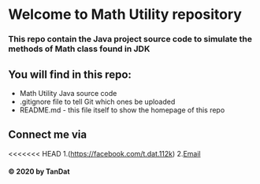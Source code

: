 # Welcome to Math Utility repository
### This repo contain the Java project source code to simulate the methods of Math class found in JDK

## You will find in this repo: 
* Math Utility Java source code
* .gitignore file to tell Git which ones be uploaded
* README.md - this file itself to show the homepage of this repo

## Connect me via
<<<<<<< HEAD
1.(https://facebook.com/t.dat.112k)
2.[Email](mailto:tandat112k@gmail.com)

#### © 2020 by TanDat
